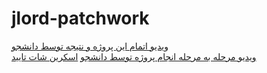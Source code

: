 # jlord-patchwork
<a href="https://aparat.com/v/xSRTO"> ویدیو اتمام این پروژه و نتیجه توسط دانشجو </a> <br>
<a href="https://aparat.com/v/BzrPk"> ویدیو مرحله به مرحله انجام پروژه توسط دانشجو</a>
<a href="https://github.com/bahraminejad98/jlord-patchwork/blob/main/jlord-screenshot.jpg"> اسکرین شات تایید </a>
